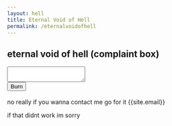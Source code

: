 ```yaml
---
layout: hell
title: Eternal Void of Hell
permalink: /eternalvoidofhell
---
```


## eternal void of hell (complaint box)

<textarea class="hell" id="inputField"></textarea>
<br>
<button class="hell" onclick="scream()">Burn</button>
<br>
<br>
no really if you wanna contact me go for it {{site.email}}

if that didnt work im sorry